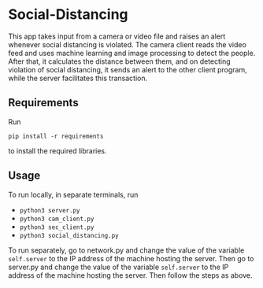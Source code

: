 # Social-Distancing
This app takes input from a camera or video file and raises an alert whenever social distancing is violated.
The camera client reads the video feed and uses machine learning and image processing to detect the people. 
After that, it calculates the distance between them, and on detecting violation of social distancing, it sends an alert to the other client program, while the 
server facilitates this transaction.

## Requirements
Run 
```
pip install -r requirements 
```
to install the required libraries.

## Usage

To run locally,
in separate terminals,
run

* `python3 server.py`
* `python3 cam_client.py`
* `python3 sec_client.py`
* `python3 social_distancing.py`

To run separately,
go to network.py and change the value of the variable `self.server` to the IP address of the machine hosting the server.
Then go to server.py and change the value of the variable `self.server` to the IP address of the machine hosting the server.
Then follow the steps as above.
